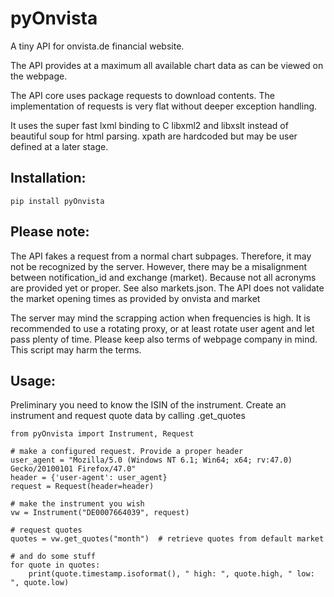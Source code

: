 # pyOnvista
A tiny API for onvista.de financial website.

The API provides at a maximum all available chart data as can be viewed on the webpage.

The API core uses package requests to download contents.
The implementation of requests is very flat without deeper exception handling.

It uses the super fast lxml binding to C libxml2 and libxslt instead of beautiful soup
for html parsing. xpath are hardcoded but may be user defined at a later stage.


## Installation:
    pip install pyOnvista

## Please note:
The API fakes a request from a normal chart subpages. Therefore, it may not be recognized by the server.
However, there may be a misalignment between notification_id and exchange (market). Because not all
acronyms are provided yet or proper. See also markets.json.
The API does not validate the market opening times as provided by onvista and market

The server may mind the scrapping action when frequencies is high. It is recommended
to use a rotating proxy, or at least rotate user agent and let pass plenty of time.
Please keep also terms of webpage company in mind. This script may harm the terms.

## Usage:
Preliminary you need to know the ISIN of the instrument.
Create an instrument and request quote data by calling .get_quotes

    from pyOnvista import Instrument, Request
    
    # make a configured request. Provide a proper header
    user_agent = "Mozilla/5.0 (Windows NT 6.1; Win64; x64; rv:47.0) Gecko/20100101 Firefox/47.0"
    header = {'user-agent': user_agent}
    request = Request(header=header)
    
    # make the instrument you wish
    vw = Instrument("DE0007664039", request)
    
    # request quotes
    quotes = vw.get_quotes("month")  # retrieve quotes from default market
    
    # and do some stuff
    for quote in quotes:
        print(quote.timestamp.isoformat(), " high: ", quote.high, " low: ", quote.low)